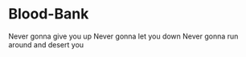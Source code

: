 # Blood-Bank
Never gonna give you up
Never gonna let you down 
Never gonna run around and desert you
